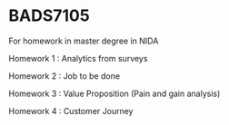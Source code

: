 # BADS7105
For homework in master degree in NIDA

Homework 1 : Analytics from surveys

Homework 2 : Job to be done

Homework 3 : Value Proposition (Pain and gain analysis)

Homework 4 : Customer Journey
